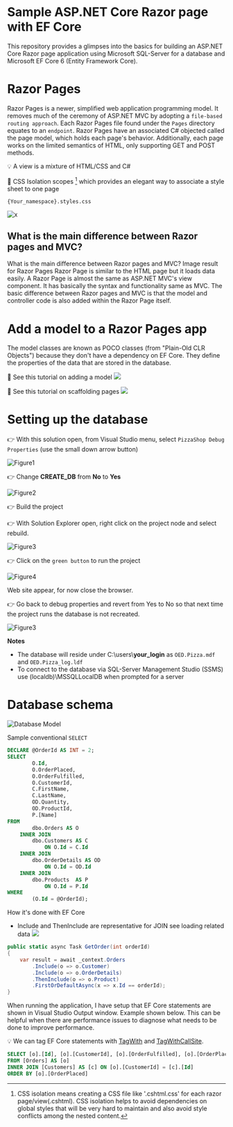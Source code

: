 # Sample ASP.NET Core Razor page with EF Core

This repository provides a glimpses into the basics for building an ASP.NET Core Razor page application using Microsoft SQL-Server for a database and Microsoft EF Core 6 (Entity Framework Core).

# Razor Pages

Razor Pages is a newer, simplified web application programming model. It removes much of the ceremony of ASP.NET MVC by adopting a `file-based routing approach`. Each Razor Pages file found under the `Pages` directory equates to an `endpoint`. Razor Pages have an associated C# objected called the page model, which holds each page's behavior. Additionally, each page works on the limited semantics of HTML, only supporting GET and POST methods.

:bulb: A view is a mixture of HTML/CSS and C#

:small_orange_diamond: CSS Isolation scopes [^1] which provides an elegant way to associate a style sheet to one page

```
{Your_namespace}.styles.css
```


![x](assets/pageLayout.png)

## What is the main difference between Razor pages and MVC?

What is the main difference between Razor pages and MVC?
Image result for Razor Pages
Razor Page is similar to the HTML page but it loads data easily. A Razor Page is almost the same as ASP.NET MVC's view component. It has basically the syntax and functionality same as MVC. The basic difference between Razor pages and MVC is that the model and controller code is also added within the Razor Page itself.

# Add a model to a Razor Pages app

The model classes are known as POCO classes (from "Plain-Old CLR Objects") because they don't have a dependency on EF Core. They define the properties of the data that are stored in the database.

:small_orange_diamond: See this tutorial on adding a model [![](assets/Link_16x.png)](https://learn.microsoft.com/en-us/aspnet/core/tutorials/razor-pages/model?view=aspnetcore-6.0&tabs=visual-studio)

:small_orange_diamond: See this tutorial on scaffolding pages [![](assets/Link_16x.png)](https://learn.microsoft.com/en-us/aspnet/core/tutorials/razor-pages/page?view=aspnetcore-6.0&tabs=visual-studio)

# Setting up the database

:point_right: With this solution open, from Visual Studio menu, select `PizzaShop Debug Properties` (use the small down arrow button)

![Figure1](assets/figure1.png)

:point_right: Change **CREATE_DB** from **No** to **Yes**

![Figure2](assets/figure2.png)

:point_right: Build the project

:point_right: With Solution Explorer open, right click on the project node and select rebuild.

![Figure3](assets/figure3.png)

:point_right: Click on the `green button` to run the project

![Figure4](assets/figure4.png)

Web site appear, for now close the browser.

:point_right: Go back to debug properties and revert from Yes to No so that next time the project runs the database is not recreated.

![Figure3](assets/figure2.png)

**Notes**

- The database will reside under C:\users\\**your_login** as `OED.Pizza.mdf` and `OED.Pizza_log.ldf`
- To connect to the database via SQL-Server Management Studio (SSMS) use (localdb)\MSSQLLocalDB when prompted for a server


# Database schema

![Database Model](assets/DatabaseModel.png)

Sample conventional `SELECT`

```sql
DECLARE @OrderId AS INT = 2;
SELECT
        O.Id,
        O.OrderPlaced,
        O.OrderFulfilled,
        O.CustomerId,
        C.FirstName,
        C.LastName,
        OD.Quantity,
        OD.ProductId,
        P.[Name]
FROM
        dbo.Orders AS O
    INNER JOIN
        dbo.Customers AS C
            ON O.Id = C.Id
    INNER JOIN
        dbo.OrderDetails AS OD
            ON O.Id = OD.Id
    INNER JOIN
        dbo.Products  AS P
            ON O.Id = P.Id
WHERE
        (O.Id = @OrderId);
```

How it's done with EF Core

- Include and ThenInclude are representative for JOIN see loading related data [![](assets/Link_16x.png)](https://learn.microsoft.com/en-us/ef/core/querying/related-data/eager)

```csharp
public static async Task GetOrder(int orderId)
{
    var result = await _context.Orders
        .Include(o => o.Customer)
        .Include(o => o.OrderDetails)
        .ThenInclude(o => o.Product)
        .FirstOrDefaultAsync(x => x.Id == orderId);
}
```

When running the application, I have setup that EF Core statements are shown in Visual Studio Output window. Example shown below. This can be helpful when there are performance issues to diagnose what needs to be done to improve performance.

:bulb: We can tag EF Core statements with [TagWith](https://learn.microsoft.com/en-us/ef/core/querying/tags) and [TagWithCallSite](https://learn.microsoft.com/en-us/dotnet/api/microsoft.entityframeworkcore.entityframeworkqueryableextensions.tagwithcallsite?view=efcore-6.0).


```sql
SELECT [o].[Id], [o].[CustomerId], [o].[OrderFulfilled], [o].[OrderPlaced], [c].[Id], [c].[Address], [c].[Email], [c].[FirstName], [c].[LastName], [c].[Phone]
FROM [Orders] AS [o]
INNER JOIN [Customers] AS [c] ON [o].[CustomerId] = [c].[Id]
ORDER BY [o].[OrderPlaced]
```



[^1]: CSS isolation means creating a CSS file like '.cshtml.css' for each razor page/view(.cshtml). CSS isolation helps to avoid dependencies on global styles that will be very hard to maintain and also avoid style conflicts among the nested content.